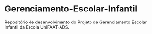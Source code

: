 # Gerenciamento-Escolar-Infantil
Repositório de desenvolvimento do Projeto de Gerenciamento Escolar Infantil da Escola UniFAAT-ADS.
